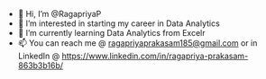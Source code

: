 - 👋 Hi, I’m @RagapriyaP
- 👀 I’m interested in starting my career in Data Analytics
- 🌱 I’m currently learning Data Analytics from Excelr
- 📫 You can reach me @ ragapriyaprakasam185@gmail.com or in LinkedIn  @ https://www.linkedin.com/in/ragapriya-prakasam-863b3b16b/

<!---
RagapriyaP/RagapriyaP is a ✨ special ✨ repository because its `README.md` (this file) appears on your GitHub profile.
You can click the Preview link to take a look at your changes.
--->
